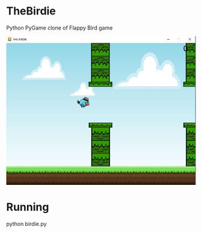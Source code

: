 # TheBirdie
Python PyGame clone of Flappy Bird game

![Birdie Screen](https://github.com/pmatysek/TheBirdie/blob/master/birdie.jpg)

# Running
python birdie.py
